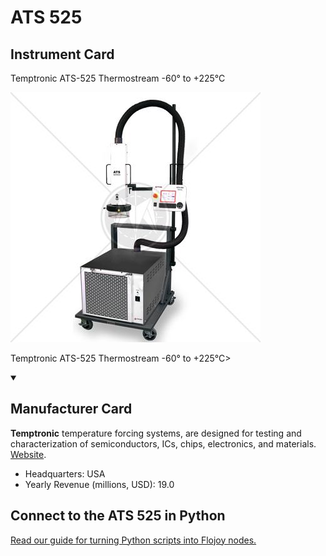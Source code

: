 
# ATS 525

## Instrument Card

<div className="flex">

<div>

Temptronic ATS-525 Thermostream -60° to +225°C

</div>

![](./ATS-525.jpg)

</div>

Temptronic ATS-525 Thermostream -60° to +225°C>

<details open>
<summary><h2>Manufacturer Card</h2></summary>

**Temptronic** temperature forcing systems, are designed for testing and characterization of semiconductors, ICs, chips, electronics, and materials. <a href="https://www.intestthermal.com/temptronic">Website</a>.

<ul>
  <li>Headquarters: USA</li>
  <li>Yearly Revenue (millions, USD): 19.0</li>
</ul>
</details>

## Connect to the ATS 525 in Python

[Read our guide for turning Python scripts into Flojoy nodes.](https://docs.flojoy.ai/custom-nodes/creating-custom-node/)


